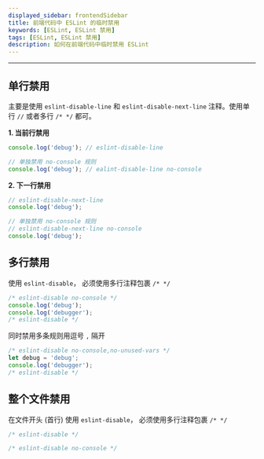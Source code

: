```yaml
---
displayed_sidebar: frontendSidebar
title: 前端代码中 ESLint 的临时禁用
keywords: [ESLint, ESLint 禁用]
tags: [ESLint, ESLint 禁用]
description: 如何在前端代码中临时禁用 ESLint
---
```


---

## 单行禁用
主要是使用 `eslint-disable-line` 和 `eslint-disable-next-line` 注释。使用单行 `//` 或者多行 `/* */` 都可。

**1. 当前行禁用**
```js
console.log('debug'); // eslint-disable-line

// 单独禁用 no-console 规则
console.log('debug'); // ealint-disable-line no-console
```
**2. 下一行禁用**
```js
// eslint-disable-next-line
console.log('debug');

// 单独禁用 no-console 规则
// eslint-disable-next-line no-console
console.log('debug');
```


## 多行禁用
使用 `eslint-disable`， <Highlight>必须</Highlight>使用多行注释包裹 `/* */`

```js
/* eslint-disable no-console */
console.log('debug');
console.log('debugger');
/* eslint-disable */
```
同时禁用多条规则用逗号 `,` 隔开
```js
/* eslint-disable no-console,no-unused-vars */
let debug = 'debug';
console.log('debugger');
/* eslint-disable */
```
## 整个文件禁用
在文件开头 (首行) 使用 `eslint-disable`， <Highlight>必须</Highlight>使用多行注释包裹 `/* */`

```js
/* eslint-disable */

/* eslint-disable no-console */
```

